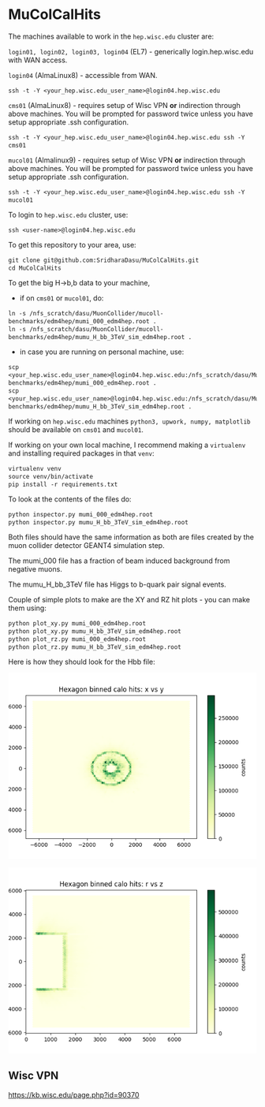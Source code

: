 # MuColCalHits

The machines available to work in the `hep.wisc.edu` cluster are:

`login01, login02, login03, login04` (EL7) - generically login.hep.wisc.edu with WAN access.

`login04` (AlmaLinux8) - accessible from WAN.

```
ssh -t -Y <your_hep.wisc.edu_user_name>@login04.hep.wisc.edu
```


`cms01` (AlmaLinux8) - requires setup of Wisc VPN **or** indirection through above machines. You will be prompted for password twice unless you have setup appropriate .ssh configuration.

```
ssh -t -Y <your_hep.wisc.edu_user_name>@login04.hep.wisc.edu ssh -Y cms01
```

`mucol01` (Almalinux9) - requires setup of Wisc VPN **or** indirection through above machines. You will be prompted for password twice unless you have setup appropriate .ssh configuration.

```
ssh -t -Y <your_hep.wisc.edu_user_name>@login04.hep.wisc.edu ssh -Y mucol01
```

To login to `hep.wisc.edu` cluster, use:

```
ssh <user-name>@login04.hep.wisc.edu
```

To get this repository to your area, use:

```
git clone git@github.com:SridharaDasu/MuColCalHits.git
cd MuColCalHits
```

To get the big H->b,b data to your machine, 

* if on `cms01` or `mucol01`, do:

```
ln -s /nfs_scratch/dasu/MuonCollider/mucoll-benchmarks/edm4hep/mumi_000_edm4hep.root .
ln -s /nfs_scratch/dasu/MuonCollider/mucoll-benchmarks/edm4hep/mumu_H_bb_3TeV_sim_edm4hep.root .
```

* in case you are running on personal machine, use:

```
scp <your_hep.wisc.edu_user_name>@login04.hep.wisc.edu:/nfs_scratch/dasu/MuonCollider/mucoll-benchmarks/edm4hep/mumi_000_edm4hep.root .
scp <your_hep.wisc.edu_user_name>@login04.hep.wisc.edu:/nfs_scratch/dasu/MuonCollider/mucoll-benchmarks/edm4hep/mumu_H_bb_3TeV_sim_edm4hep.root .
```

If working on `hep.wisc.edu` machines `python3, upwork, numpy, matplotlib` should be available on `cms01` and `mucol01`.

If working on your own local machine, I recommend making a `virtualenv` and installing required packages in that `venv`:

```
virtualenv venv
source venv/bin/activate
pip install -r requirements.txt
```
To look at the contents of the files do:

```
python inspector.py mumi_000_edm4hep.root
python inspector.py mumu_H_bb_3TeV_sim_edm4hep.root
```

Both files should have the same information as both are files created by the muon collider detector GEANT4 simulation step.

The mumi_000 file has a fraction of beam induced background from negative muons.

The mumu_H_bb_3TeV file has Higgs to b-quark pair signal events.

Couple of simple plots to make are the XY and RZ hit plots - you can make them using:

```
python plot_xy.py mumi_000_edm4hep.root
python plot_xy.py mumu_H_bb_3TeV_sim_edm4hep.root
python plot_rz.py mumi_000_edm4hep.root
python plot_rz.py mumu_H_bb_3TeV_sim_edm4hep.root
```
Here is how they should look for the Hbb file:

![plot](x-y-hits.png)

![plot](r-z-hits.png)

## Wisc VPN

https://kb.wisc.edu/page.php?id=90370
